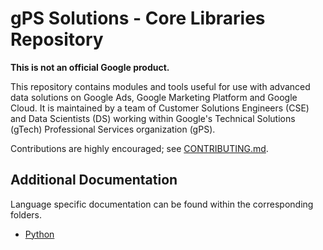 # gPS Solutions - Core Libraries Repository

**This is not an official Google product.**

This repository contains modules and tools useful for use with advanced data
solutions on Google Ads, Google Marketing Platform and Google Cloud. It is
maintained by a team of Customer Solutions Engineers (CSE) and Data Scientists
(DS) working within Google's Technical Solutions (gTech) Professional Services
organization (gPS).

Contributions are highly encouraged; see [CONTRIBUTING.md](CONTRIBUTING.md).

## Additional Documentation

Language specific documentation can be found within the corresponding folders.

 - [Python](py/README.md)

